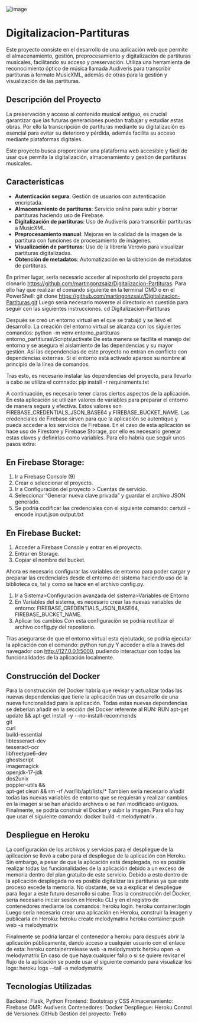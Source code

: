 ![image](https://github.com/martingonzsaiz/Digitalizacion-Partituras/assets/160163628/8229f62d-bd1e-411e-a0e8-75b306794e2e)


# Digitalizacion-Partituras
Este proyecto consiste en el desarrollo de una aplicación web que permite el almacenamiento, gestión, preprocesamiento y digitalización de partituras musicales, facilitando su acceso y preservación. Utiliza una herramienta de reconocimiento óptico de música llamada Audiveris para transcribir partituras a formato MusicXML, además de otras para la gestión y visualización de las partituras.

## Descripción del Proyecto

La preservación y acceso al contenido musical antiguo, es crucial garantizar que las futuras generaciones puedan trabajar y estudiar estas obras. Por ello la transcripción de partituras mediante su digitalización es esencial para evitar su deterioro y pérdida, además facilita su acceso mediante plataformas digitales.

Este proyecto busca proporcionar una plataforma web accesible y fácil de usar que permita la digitalización, almacenamiento y gestión de partituras musicales.

## Características

- **Autenticación segura**: Gestión de usuarios con autenticación encriptada.
- **Almacenamiento de partituras**: Servicio online para subir y borrar partituras haciendo uso de Firebase.
- **Digitalización de partituras**: Uso de Audiveris para transcribir partituras a MusicXML.
- **Preprocesamiento manual**: Mejoras en la calidad de la imagen de la partitura con funciones de procesamiento de imágenes.
- **Visualización de partituras**: Uso de la librería Verovio para visualizar partituras digitalizadas.
- **Obtención de metadatos**: Automatización en la obtención de metadatos de partituras.

En primer lugar, sería necesario acceder al repositorio del proyecto para clonarlo https://github.com/martingonzsaiz/Digitalizacion-Partituras. Para ello hay que realizar el comando siguiente en la terminal CMD o en el PowerShell:
git clone https://github.com/martingonzsaiz/Digitalizacion-Partituras.git
Luego sería necesario moverse al directorio en cuestión para seguir con las siguientes instrucciones.
cd Digitalizacion-Partituras

Después se creó un entorno virtual en el que se trabajó y se llevó el desarrollo. La creación del entorno virtual se alcanza con los siguientes comandos:
python -m venv entorno_partituras 
entorno_partitiuras\Scripts\activate
De esta manera se facilita el manejo del entorno y se asegura el aislamiento de las dependencias y su mayor gestión. Así las dependencias de este proyecto no entran en conflicto con dependencias externas. Si el entorno está activado aparece su nombre al principio de la línea de comandos.

Tras esto, es necesario instalar las dependencias del proyecto, para llevarlo a cabo se utiliza el comnado:
pip install -r requirements.txt

A continuación, es necesario tener claros ciertos aspectos de la aplicación. En esta aplicación se utilizan valores de variables para preparar el entorno de manera segura y efectiva. Estos valores son FIREBASE_CREDENTIALS_JSON_BASE64 y FIREBASE_BUCKET_NAME.
Las credenciales de Firebase sirven para que la aplicación se autentique y pueda acceder a los servicios de Firebase. En el caso de esta aplicación se hace uso de Firestore y Firebase Storage, por ello es necesario generar estas claves y definirlas como variables. Para ello habría que seguir unos pasos extra:

## En Firebase Storage:
1.	Ir a Firebase Console (9) 
2.	Crear o seleccionar el proyecto.
3.	Ir a Configuración del proyecto > Cuentas de servicio.
4.	Seleccionar “Generar nueva clave privada” y guardar el archivo JSON generado.
5.	Se podría codificar las credenciales con el siguiente comando: certutil -encode input.json output.txt 

## En Firebase Bucket:
1.	Acceder a Firebase Console y entrar en el proyecto.
2.	Entrar en Storage.
3.	Copiar el nombre del bucket.

Ahora es necesario configurar las variables de entorno para poder cargar y preparar las credenciales desde el entorno del sistema haciendo uso de la biblioteca os, tal y como se hace en el archivo config.py.
1.	Ir a Sistema>Configuración avanzada del sistema>Variables de Entorno
2.	En Variables del sistema, es necesario crear las nuevas variables de entorno: FIREBASE_CREDENTIALS_JSON_BASE64, FIREBASE_BUCKET_NAME.
3.	Aplicar los cambios
Con esta configuración se podría reutilizar el archivo config.py del repositorio.

Tras asegurarse de que el entorno virtual esta ejecutado, se podría ejecutar la aplicación con el comando:
python run.py
Y acceder a ella a través del navegador con http://127.0.0.1:5000, pudiendo interactuar con todas las funcionalidades de la aplicación localmente.

## Construcción del Docker
Para la construcción del Docker habría que revisar y actualizar todas las nuevas dependencias que tiene la aplicación tras un desarrollo de una nueva funcionalidad para la aplicación. Todas estas nuevas dependencias se deberían añadir en la sección del Docker referente al RUN:
RUN apt-get update && apt-get install -y --no-install-recommends \
    git \
    curl \
    build-essential \
    libtesseract-dev \
    tesseract-ocr \
    libfreetype6-dev \
    ghostscript \
    imagemagick \
    openjdk-17-jdk \
    dos2unix \
    poppler-utils && \
    apt-get clean && rm -rf /var/lib/apt/lists/*
Tambien sería necesario añadir todas las nuevas variables de entorno que se requieran y realizar cambios en la imagen si se han añadido archivos o se han modificado antiguos.
Finalmente, se podría construir el Docker y subir la imagen. Para ello hay que usar el siguiente comando:
docker build -t melodymatrix .

## Despliegue en Heroku
La configuración de los archivos y servicios para el despliegue de la aplicación se llevó a cabo para el despliegue de la aplicación con Heroku. Sin embargo, a pesar de que la aplicación está desplegada, no es posible realizar todas las funcionalidades de la aplicación debido a un exceso de memoria dentro del plan gratuito de este servicio.
Debido a esto dentro de la aplicación desplegada no es posible digitalizar las partituras ya que este proceso excede la memoria. No obstante, se va a explicar el despliegue para llegar a este futuro desarrollo si cabe.
Tras la construcción del Docker, sería necesario iniciar sesión en Heroku CLI y en el registro de contenedores mediante los comandos: 
heroku login. 
heroku container:login 
Luego sería necesario crear una aplicación en Heroku, construir la imagen y publicarla en Heroku:
heroku create melodymatrix
heroku container:push web -a melodymatrix

Finalmente se podría lanzar el contenedor a heroku para después abrir la aplicación públicamente, dando acceso a cualquier usuario con el enlace de esta:
heroku container:release web -a melodymatrix
heroku open -a melodymatrix
En caso de que haya cualquier fallo o si se quiere revisar el flujo de la aplicación se puede usar el siguiente comando para visualizar los logs:
heroku logs --tail -a melodymatrix

## Tecnologías Utilizadas
Backend: Flask, Python
Frontend: Bootstrap y CSS
Almacenamiento: Firebase
OMR: Audiveris
Contenedores: Docker
Despliegue: Heroku
Control de Versiones: GitHub
Gestión del proyecto: Trello
